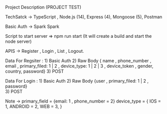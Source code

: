 Project Description  (PROJECT TEST)

TechSatck -> TypeScript , Node.js (14), Express (4), Mongoose (5), Postman

Basic Auth -> Spark Spark

Script to start server => npm run start  (It will create a build and start the node server)

APIS -> Register , Login , List , Logout.

Data For Regsiter :  1) Basic Auth 
                     2) Raw Body  { name , phone_number , email , primary_filed: 1 | 2 , device_type: 1 | 2 | 3 , device_token , gender, country, password}
                     3) POST
                     
Data For Login :     1) Basic Auth
                     2) Raw Body {user , primary_filed: 1 | 2 , password}   
                     3) POST


Note -> primary_field = {email: 1 , phone_number = 2} 
        device_type = {   IOS = 1, ANDROID = 2, WEB = 3, } 
